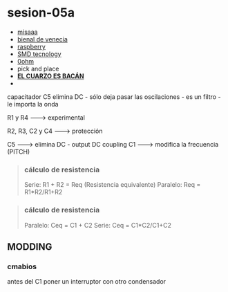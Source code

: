 # sesion-05a

- [misaaa](https://nucleoartessonoras.bandcamp.com/)
- [bienal de venecia](https://www.labiennale.org/en)
- [raspberry](https://www.raspberrypi.com/)
- [SMD tecnology](https://www.theledstudio.co.uk/p/what-is-smd-technology)
- [0ohm](https://0ohm.cl/)
- pick and place
- **[EL CUARZO ES BACÁN](https://elcronometro.com/reloj-de-cuarzo-todo-lo-que-necesitas-saber/)**
- 



capacitador C5 elimina DC - sólo deja pasar las oscilaciones - es un filtro - le importa la onda



R1 y R4 ---> experimental

R2, R3, C2 y C4 ---> protección

C5 ---> elimina DC - output DC coupling
C1 ---> modifica la frecuencia (PITCH)

> ### cálculo de resistencia
> Serie: R1 + R2 = Req (Resistencia equivalente)
> Paralelo: Req = R1*R2/R1+R2

> ### cálculo de resistencia
> Paralelo: Ceq = C1 + C2
> Serie: Ceq = C1*C2/C1+C2

## MODDING

### cmabios
antes del C1 poner un interruptor con otro condensador  



